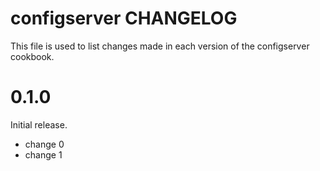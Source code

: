 # configserver CHANGELOG

This file is used to list changes made in each version of the configserver cookbook.

# 0.1.0

Initial release.

- change 0
- change 1

